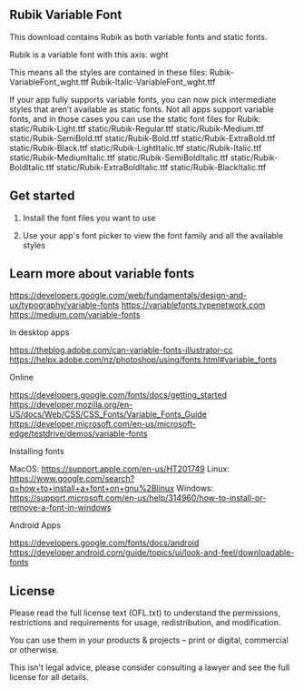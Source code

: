 ## Rubik Variable Font

This download contains Rubik as both variable fonts and static fonts.

Rubik is a variable font with this axis:
wght

This means all the styles are contained in these files:
Rubik-VariableFont_wght.ttf
Rubik-Italic-VariableFont_wght.ttf

If your app fully supports variable fonts, you can now pick intermediate styles
that aren’t available as static fonts. Not all apps support variable fonts, and
in those cases you can use the static font files for Rubik:
static/Rubik-Light.ttf
static/Rubik-Regular.ttf
static/Rubik-Medium.ttf
static/Rubik-SemiBold.ttf
static/Rubik-Bold.ttf
static/Rubik-ExtraBold.ttf
static/Rubik-Black.ttf
static/Rubik-LightItalic.ttf
static/Rubik-Italic.ttf
static/Rubik-MediumItalic.ttf
static/Rubik-SemiBoldItalic.ttf
static/Rubik-BoldItalic.ttf
static/Rubik-ExtraBoldItalic.ttf
static/Rubik-BlackItalic.ttf

## Get started

1. Install the font files you want to use

2. Use your app's font picker to view the font family and all the
   available styles

## Learn more about variable fonts

https://developers.google.com/web/fundamentals/design-and-ux/typography/variable-fonts
https://variablefonts.typenetwork.com
https://medium.com/variable-fonts

In desktop apps

https://theblog.adobe.com/can-variable-fonts-illustrator-cc
https://helpx.adobe.com/nz/photoshop/using/fonts.html#variable_fonts

Online

https://developers.google.com/fonts/docs/getting_started
https://developer.mozilla.org/en-US/docs/Web/CSS/CSS_Fonts/Variable_Fonts_Guide
https://developer.microsoft.com/en-us/microsoft-edge/testdrive/demos/variable-fonts

Installing fonts

MacOS: https://support.apple.com/en-us/HT201749
Linux: https://www.google.com/search?q=how+to+install+a+font+on+gnu%2Blinux
Windows: https://support.microsoft.com/en-us/help/314960/how-to-install-or-remove-a-font-in-windows

Android Apps

https://developers.google.com/fonts/docs/android
https://developer.android.com/guide/topics/ui/look-and-feel/downloadable-fonts

## License

Please read the full license text (OFL.txt) to understand the permissions,
restrictions and requirements for usage, redistribution, and modification.

You can use them in your products & projects – print or digital,
commercial or otherwise.

This isn't legal advice, please consider consulting a lawyer and see the full
license for all details.
